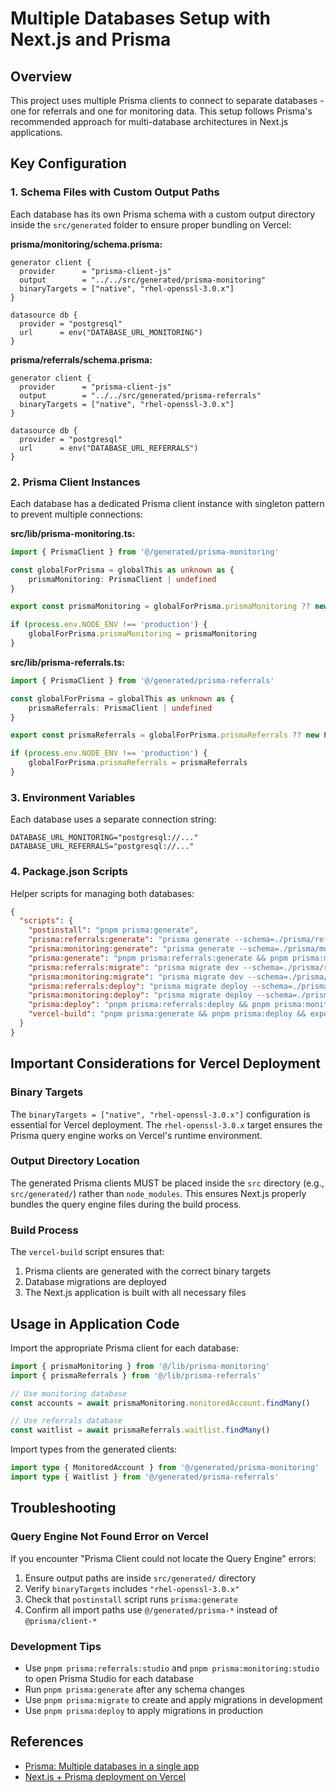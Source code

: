 # Multiple Databases Setup with Next.js and Prisma

## Overview

This project uses multiple Prisma clients to connect to separate databases - one for referrals and one for monitoring data. This setup follows Prisma's recommended approach for multi-database architectures in Next.js applications.

## Key Configuration

### 1. Schema Files with Custom Output Paths

Each database has its own Prisma schema with a custom output directory inside the `src/generated` folder to ensure proper bundling on Vercel:

**prisma/monitoring/schema.prisma:**
```prisma
generator client {
  provider      = "prisma-client-js"
  output        = "../../src/generated/prisma-monitoring"
  binaryTargets = ["native", "rhel-openssl-3.0.x"]
}

datasource db {
  provider = "postgresql"
  url      = env("DATABASE_URL_MONITORING")
}
```

**prisma/referrals/schema.prisma:**
```prisma
generator client {
  provider      = "prisma-client-js"
  output        = "../../src/generated/prisma-referrals"
  binaryTargets = ["native", "rhel-openssl-3.0.x"]
}

datasource db {
  provider = "postgresql"
  url      = env("DATABASE_URL_REFERRALS")
}
```

### 2. Prisma Client Instances

Each database has a dedicated Prisma client instance with singleton pattern to prevent multiple connections:

**src/lib/prisma-monitoring.ts:**
```typescript
import { PrismaClient } from '@/generated/prisma-monitoring'

const globalForPrisma = globalThis as unknown as {
    prismaMonitoring: PrismaClient | undefined
}

export const prismaMonitoring = globalForPrisma.prismaMonitoring ?? new PrismaClient()

if (process.env.NODE_ENV !== 'production') {
    globalForPrisma.prismaMonitoring = prismaMonitoring
}
```

**src/lib/prisma-referrals.ts:**
```typescript
import { PrismaClient } from '@/generated/prisma-referrals'

const globalForPrisma = globalThis as unknown as {
    prismaReferrals: PrismaClient | undefined
}

export const prismaReferrals = globalForPrisma.prismaReferrals ?? new PrismaClient()

if (process.env.NODE_ENV !== 'production') {
    globalForPrisma.prismaReferrals = prismaReferrals
}
```

### 3. Environment Variables

Each database uses a separate connection string:

```env
DATABASE_URL_MONITORING="postgresql://..."
DATABASE_URL_REFERRALS="postgresql://..."
```

### 4. Package.json Scripts

Helper scripts for managing both databases:

```json
{
  "scripts": {
    "postinstall": "pnpm prisma:generate",
    "prisma:referrals:generate": "prisma generate --schema=./prisma/referrals/schema.prisma",
    "prisma:monitoring:generate": "prisma generate --schema=./prisma/monitoring/schema.prisma",
    "prisma:generate": "pnpm prisma:referrals:generate && pnpm prisma:monitoring:generate",
    "prisma:referrals:migrate": "prisma migrate dev --schema=./prisma/referrals/schema.prisma",
    "prisma:monitoring:migrate": "prisma migrate dev --schema=./prisma/monitoring/schema.prisma",
    "prisma:referrals:deploy": "prisma migrate deploy --schema=./prisma/referrals/schema.prisma",
    "prisma:monitoring:deploy": "prisma migrate deploy --schema=./prisma/monitoring/schema.prisma",
    "prisma:deploy": "pnpm prisma:referrals:deploy && pnpm prisma:monitoring:deploy",
    "vercel-build": "pnpm prisma:generate && pnpm prisma:deploy && export NEXT_PUBLIC_COMMIT_TIMESTAMP=$(git log -1 --format=%ct) && next build"
  }
}
```

## Important Considerations for Vercel Deployment

### Binary Targets
The `binaryTargets = ["native", "rhel-openssl-3.0.x"]` configuration is essential for Vercel deployment. The `rhel-openssl-3.0.x` target ensures the Prisma query engine works on Vercel's runtime environment.

### Output Directory Location
The generated Prisma clients MUST be placed inside the `src` directory (e.g., `src/generated/`) rather than `node_modules`. This ensures Next.js properly bundles the query engine files during the build process.

### Build Process
The `vercel-build` script ensures that:
1. Prisma clients are generated with the correct binary targets
2. Database migrations are deployed
3. The Next.js application is built with all necessary files

## Usage in Application Code

Import the appropriate Prisma client for each database:

```typescript
import { prismaMonitoring } from '@/lib/prisma-monitoring'
import { prismaReferrals } from '@/lib/prisma-referrals'

// Use monitoring database
const accounts = await prismaMonitoring.monitoredAccount.findMany()

// Use referrals database  
const waitlist = await prismaReferrals.waitlist.findMany()
```

Import types from the generated clients:

```typescript
import type { MonitoredAccount } from '@/generated/prisma-monitoring'
import type { Waitlist } from '@/generated/prisma-referrals'
```

## Troubleshooting

### Query Engine Not Found Error on Vercel

If you encounter "Prisma Client could not locate the Query Engine" errors:

1. Ensure output paths are inside `src/generated/` directory
2. Verify `binaryTargets` includes `"rhel-openssl-3.0.x"`
3. Check that `postinstall` script runs `prisma:generate`
4. Confirm all import paths use `@/generated/prisma-*` instead of `@prisma/client-*`

### Development Tips

- Use `pnpm prisma:referrals:studio` and `pnpm prisma:monitoring:studio` to open Prisma Studio for each database
- Run `pnpm prisma:generate` after any schema changes
- Use `pnpm prisma:migrate` to create and apply migrations in development
- Use `pnpm prisma:deploy` to apply migrations in production

## References

- [Prisma: Multiple databases in a single app](https://www.prisma.io/docs/guides/database/multi-database)
- [Next.js + Prisma deployment on Vercel](https://www.prisma.io/docs/guides/deployment/deployment-guides/deploying-to-vercel)
